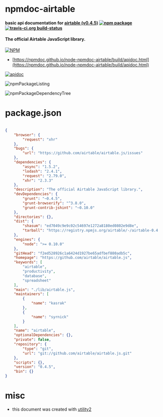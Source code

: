 # npmdoc-airtable

#### basic api documentation for  [airtable (v0.4.5)](https://github.com/airtable/airtable.js)  [![npm package](https://img.shields.io/npm/v/npmdoc-airtable.svg?style=flat-square)](https://www.npmjs.org/package/npmdoc-airtable) [![travis-ci.org build-status](https://api.travis-ci.org/npmdoc/node-npmdoc-airtable.svg)](https://travis-ci.org/npmdoc/node-npmdoc-airtable)

#### The official Airtable JavaScript library.

[![NPM](https://nodei.co/npm/airtable.png?downloads=true&downloadRank=true&stars=true)](https://www.npmjs.com/package/airtable)

- [https://npmdoc.github.io/node-npmdoc-airtable/build/apidoc.html](https://npmdoc.github.io/node-npmdoc-airtable/build/apidoc.html)

[![apidoc](https://npmdoc.github.io/node-npmdoc-airtable/build/screenCapture.buildCi.browser.%252Ftmp%252Fbuild%252Fapidoc.html.png)](https://npmdoc.github.io/node-npmdoc-airtable/build/apidoc.html)

![npmPackageListing](https://npmdoc.github.io/node-npmdoc-airtable/build/screenCapture.npmPackageListing.svg)

![npmPackageDependencyTree](https://npmdoc.github.io/node-npmdoc-airtable/build/screenCapture.npmPackageDependencyTree.svg)



# package.json

```json

{
    "browser": {
        "request": "xhr"
    },
    "bugs": {
        "url": "https://github.com/airtable/airtable.js/issues"
    },
    "dependencies": {
        "async": "1.5.2",
        "lodash": "2.4.1",
        "request": "2.79.0",
        "xhr": "2.3.3"
    },
    "description": "The official Airtable JavaScript library.",
    "devDependencies": {
        "grunt": "~0.4.5",
        "grunt-browserify": "^3.8.0",
        "grunt-contrib-jshint": "~0.10.0"
    },
    "directories": {},
    "dist": {
        "shasum": "ed7049c9e9c02c54697e1272a8180ed0802e9d8e",
        "tarball": "https://registry.npmjs.org/airtable/-/airtable-0.4.5.tgz"
    },
    "engines": {
        "node": ">= 0.10.0"
    },
    "gitHead": "f2ed528926c1a6424d1927be65adfbef880adb5c",
    "homepage": "https://github.com/airtable/airtable.js",
    "keywords": [
        "airtable",
        "productivity",
        "database",
        "spreadsheet"
    ],
    "main": "./lib/airtable.js",
    "maintainers": [
        {
            "name": "kasrak"
        },
        {
            "name": "syrnick"
        }
    ],
    "name": "airtable",
    "optionalDependencies": {},
    "private": false,
    "repository": {
        "type": "git",
        "url": "git://github.com/airtable/airtable.js.git"
    },
    "scripts": {},
    "version": "0.4.5",
    "bin": {}
}
```



# misc
- this document was created with [utility2](https://github.com/kaizhu256/node-utility2)

